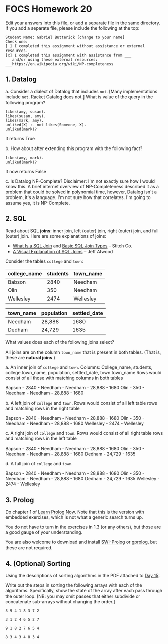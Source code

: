 # FOCS Homework 20

Edit your answers into this file, or add a separate file in the same directory. If you add a separate file, please include the following at the top:

```
Student Name: Gabriel Butterick [change to your name]
Check one:
[ ] I completed this assignment without assistance or external resources.
[x] I completed this assignment with assistance from ___
   and/or using these external resources: ___https://en.wikipedia.org/wiki/NP-completeness
```

## 1. Datalog

a. Consider a dialect of Datalog that includes `not`. [Many implementations include `not`. Racket Catalog does not.] What is value of the query in the following program?

```
likes(amy, susan).
likes(susan, amy).
likes(mark, amy).
unliked(X) :- not likes(Someone, X).
unliked(mark)?
```
It returns True

b. How about after extending this program with the following fact?

```
likes(amy, mark).
unliked(mark)?
```
It now returns False


c. Is Datalog NP-Complete?
Disclaimer: I'm not exactly sure how I would know this. A brief internet overview of NP-Completeness described it as a problem that could be solved in polynomial time, however, Datalog isn't a problem, it's a language. I'm not sure how that correlates. 
I'm going to assume yes, it is NP-Complete.

## 2. SQL

Read about SQL **joins**: inner join, left (outer) join, right (outer) join, and full (outer) join. Here are some explanations of joins:

* [What Is a SQL Join](http://www.sql-join.com) and [Basic SQL Join Types](http://www.sql-join.com/sql-join-types) – Stitch Co.
* [A Visual Explanation of SQL Joins](https://blog.codinghorror.com/a-visual-explanation-of-sql-joins/) – Jeff Atwood

Consider the tables `college` and `town`:

| college_name | students | town_name |
| ------------ | -------- | --------- |
| Babson       | 2840     | Needham   |
| Olin         | 350      | Needham   |
| Wellesley    | 2474     | Wellesley |

| town_name | population | settled_date |
| --------- | ---------- | ------------ |
| Needham   | 28,888     | 1680         |
| Dedham    | 24,729     | 1635         |

What values does each of the following joins select?

 All joins are on the column `town_name` that is present in both tables. (That is, these are **natural joins**.) 

a. An inner join of `college` and `town`.
Columns: College_name, students, college.town_name, population, settled_date, town.town_name
Rows would consist of all those with matching columns in both tables

Bapson - 2840 - Needham - Needham - 28,888 - 1680
Olin - 350 - Needham - Needham - 28,888 - 1680

b. A left join of `college` and `town`.
Rows would consist of all left table rows and matching rows in the right table


Bapson - 2840 - Needham - Needham - 28,888 - 1680
Olin - 350 - Needham - Needham - 28,888 - 1680
Wellesley - 2474 - Wellesley

c. A right join of `college` and `town`.
Rows would consist of all right table rows and matching rows in the left table

Bapson - 2840 - Needham - Needham - 28,888 - 1680
Olin - 350 - Needham - Needham - 28,888 - 1680
					Dedham - 24,729 - 1635

d. A full join of `college` and `town`.

Bapson - 2840 - Needham - Needham - 28,888 - 1680
Olin - 350 - Needham - Needham - 28,888 - 1680
					Dedham - 24,729 - 1635
Wellesley - 2474 - Wellesley


## 3. Prolog

Do chapter 1 of [Learn Prolog Now](http://lpn.swi-prolog.org/lpnpage.php?pageid=online). Note that this is the version with embedded exercises, which is not what a generic search turns up.

You do not have to turn in the exercises in 1.3 (or any others), but those are a good gauge of your understanding.

You are also welcome to download and install [SWI-Prolog](http://www.swi-prolog.org) or [gprolog](http://www.gprolog.org), but these are not required.

## 4. (Optional) Sorting

Using the descriptions of sorting algorithms in the PDF attached to [Day 15](https://sites.google.com/site/focs16fall/in-class-exercises/day-15-sorting-and-friends):

Write out the steps in sorting the following arrays with each of the algorithms.  Specifically, show the state of the array after each pass through the outer loop.  [NB:  you may omit passes that either subdivide or concatenate sub-arrays without changing the order.]

`3 9 4 1 8 3 7 2`


`3 1 2 4 6 5 2 7`


`9 1 8 2 7 6 5 4`


`8 3 4 3 4 8 3 4`